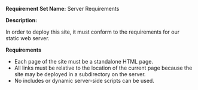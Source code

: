 **Requirement Set Name:** Server Requirements

**Description:**

In order to deploy this site, it must conform to the requirements for our static web server.

**Requirements**

* Each page of the site must be a standalone HTML page.
* All links must be relative to the location of the current page because the site may be deployed in a subdirectory on the server.
* No includes or dynamic server-side scripts can be used.
